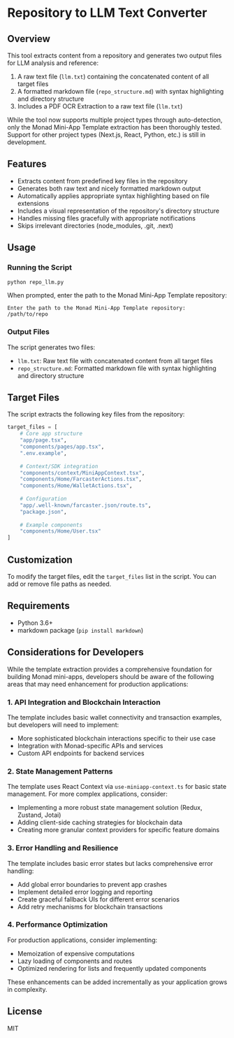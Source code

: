 # Repository to LLM Text Converter

## Overview

This tool extracts content from a repository and generates two output files for LLM analysis and reference:
1. A raw text file (`llm.txt`) containing the concatenated content of all target files
2. A formatted markdown file (`repo_structure.md`) with syntax highlighting and directory structure
3. Includes a PDF OCR Extraction to a raw text file (`llm.txt`)

While the tool now supports multiple project types through auto-detection, only the Monad Mini-App Template extraction has been thoroughly tested. Support for other project types (Next.js, React, Python, etc.) is still in development.

## Features

- Extracts content from predefined key files in the repository
- Generates both raw text and nicely formatted markdown output
- Automatically applies appropriate syntax highlighting based on file extensions
- Includes a visual representation of the repository's directory structure
- Handles missing files gracefully with appropriate notifications
- Skips irrelevant directories (node_modules, .git, .next)

## Usage

### Running the Script

```bash
python repo_llm.py
```

When prompted, enter the path to the Monad Mini-App Template repository:

```
Enter the path to the Monad Mini-App Template repository: /path/to/repo
```

### Output Files

The script generates two files:
- `llm.txt`: Raw text file with concatenated content from all target files
- `repo_structure.md`: Formatted markdown file with syntax highlighting and directory structure

## Target Files

The script extracts the following key files from the repository:

```python
target_files = [
    # Core app structure
    "app/page.tsx",
    "components/pages/app.tsx",
    ".env.example",
    
    # Context/SDK integration
    "components/context/MiniAppContext.tsx",
    "components/Home/FarcasterActions.tsx",
    "components/Home/WalletActions.tsx",
    
    # Configuration
    "app/.well-known/farcaster.json/route.ts",
    "package.json",
    
    # Example components
    "components/Home/User.tsx"
]
```

## Customization

To modify the target files, edit the `target_files` list in the script. You can add or remove file paths as needed.

## Requirements

- Python 3.6+
- markdown package (`pip install markdown`)

## Considerations for Developers

While the template extraction provides a comprehensive foundation for building Monad mini-apps, developers should be aware of the following areas that may need enhancement for production applications:

### 1. API Integration and Blockchain Interaction

The template includes basic wallet connectivity and transaction examples, but developers will need to implement:

- More sophisticated blockchain interactions specific to their use case
- Integration with Monad-specific APIs and services
- Custom API endpoints for backend services

### 2. State Management Patterns

The template uses React Context via `use-miniapp-context.ts` for basic state management. For more complex applications, consider:

- Implementing a more robust state management solution (Redux, Zustand, Jotai)
- Adding client-side caching strategies for blockchain data
- Creating more granular context providers for specific feature domains

### 3. Error Handling and Resilience

The template includes basic error states but lacks comprehensive error handling:

- Add global error boundaries to prevent app crashes
- Implement detailed error logging and reporting
- Create graceful fallback UIs for different error scenarios
- Add retry mechanisms for blockchain transactions

### 4. Performance Optimization

For production applications, consider implementing:

- Memoization of expensive computations
- Lazy loading of components and routes
- Optimized rendering for lists and frequently updated components

These enhancements can be added incrementally as your application grows in complexity.

## License

MIT
